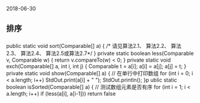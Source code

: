 2018-06-30

## 排序

### 


public static void sort(Comparable[] a)
{ /* 请见算法2.1、 算法2.2、 算法2.3、 算法2.4、 算法2.5或算法2.7*/ }
private static boolean less(Comparable v, Comparable w)
{ return v.compareTo(w) < 0; }
private static void exch(Comparable[] a, int i, int j)
{ Comparable t = a[i]; a[i] = a[j]; a[j] = t; }
private static void show(Comparable[] a)
{ // 在单行中打印数组
for (int i = 0; i < a.length; i++)
StdOut.print(a[i] + " ");
StdOut.println();
}p
ublic static boolean isSorted(Comparable[] a)
{ // 测试数组元素是否有序
for (int i = 1; i < a.length; i++)
if (less(a[i], a[i-1])) return false